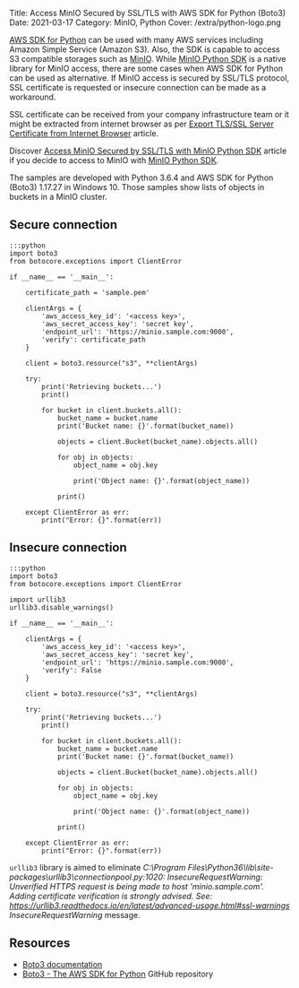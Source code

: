 Title: Access MinIO Secured by SSL/TLS with AWS SDK for Python (Boto3)
Date: 2021-03-17
Category: MinIO, Python
Cover: /extra/python-logo.png

[AWS SDK for Python](https://boto3.amazonaws.com/v1/documentation/api/latest/index.html) can be used with many AWS services including Amazon Simple Service (Amazon S3). Also, the SDK is capable to access S3 compatible storages such as [MinIO](https://min.io/). While [MinIO Python SDK](https://docs.min.io/docs/python-client-quickstart-guide.html) is a native library for MinIO access, there are some cases when AWS SDK for Python can be used as alternative. If MinIO access is secured by SSL/TLS protocol, SSL certificate is requested or insecure connection can be made as a workaround. 

SSL certificate can be received from your company infrastructure team or it might be extracted from internet browser as per [Export TLS/SSL Server Certificate from Internet Browser]({filename}/articles/export-tls-ssl-server-certificate-from-internet-browser.md) article.

Discover [Access MinIO Secured by SSL/TLS with MinIO Python SDK]({filename}/articles/access-minio-secured-ssl-minio-python-sdk.md) article if you decide to access to MinIO with [MinIO Python SDK](https://docs.min.io/docs/python-client-quickstart-guide.html).

The samples are developed with Python 3.6.4 and AWS SDK for Python (Boto3) 1.17.27 in Windows 10. Those samples show lists of objects in buckets in a MinIO cluster.

## Secure connection

    :::python
    import boto3
    from botocore.exceptions import ClientError

    if __name__ == '__main__':
    
        certificate_path = 'sample.pem'
    
        clientArgs = {
            'aws_access_key_id': '<access key>',
            'aws_secret_access_key': 'secret key',
            'endpoint_url': 'https://minio.sample.com:9000',
            'verify': certificate_path
        }

        client = boto3.resource("s3", **clientArgs)

        try:
            print('Retrieving buckets...')
            print()
            
            for bucket in client.buckets.all():
                bucket_name = bucket.name
                print('Bucket name: {}'.format(bucket_name))
            
                objects = client.Bucket(bucket_name).objects.all()
          
                for obj in objects:
                    object_name = obj.key
                
                    print('Object name: {}'.format(object_name))
                
                print()
            
        except ClientError as err:
            print("Error: {}".format(err)) 

## Insecure connection

    :::python
    import boto3
    from botocore.exceptions import ClientError

    import urllib3
    urllib3.disable_warnings()

    if __name__ == '__main__':
    
        clientArgs = {
            'aws_access_key_id': '<access key>',
            'aws_secret_access_key': 'secret key',
            'endpoint_url': 'https://minio.sample.com:9000',
            'verify': False
        }

        client = boto3.resource("s3", **clientArgs)

        try:
            print('Retrieving buckets...')
            print()
            
            for bucket in client.buckets.all():
                bucket_name = bucket.name
                print('Bucket name: {}'.format(bucket_name))
            
                objects = client.Bucket(bucket_name).objects.all()
          
                for obj in objects:
                    object_name = obj.key
                
                    print('Object name: {}'.format(object_name))
                
                print()
            
        except ClientError as err:
            print("Error: {}".format(err)) 

`urllib3` library is aimed to eliminate *C:\Program Files\Python36\lib\site-packages\urllib3\connectionpool.py:1020: InsecureRequestWarning: Unverified HTTPS request is being made to host 'minio.sample.com'. Adding certificate verification is strongly advised. See: https://urllib3.readthedocs.io/en/latest/advanced-usage.html#ssl-warnings InsecureRequestWarning* message.

## Resources

* [Boto3 documentation](https://boto3.amazonaws.com/v1/documentation/api/latest/index.html)
* [Boto3 - The AWS SDK for Python](https://github.com/boto/boto3) GitHub repository
